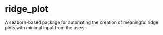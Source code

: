 # ridge_plot
A seaborn-based package for automating the creation of meaningful ridge plots with minimal input from the users.
